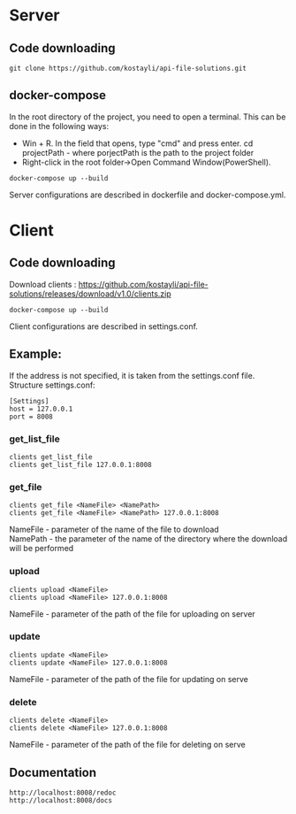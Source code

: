 # Server
## Code downloading
```
git clone https://github.com/kostayli/api-file-solutions.git
```
## docker-compose
In the root directory of the project, you need to open a terminal.
This can be done in the following ways:
- Win + R. In the field that opens, type "cmd" and press enter.
cd projectPath - where porjectPath is the path to the project folder
- Right-click in the root folder->Open Command Window(PowerShell).

```
docker-compose up --build
```
Server configurations are described in dockerfile and docker-compose.yml. 

# Client
## Code downloading
Download clients : https://github.com/kostayli/api-file-solutions/releases/download/v1.0/clients.zip


```
docker-compose up --build
```
Client configurations are described in settings.conf.
## Example:
If the address is not specified, it is taken from the settings.conf file.
Structure settings.conf:
```
[Settings]
host = 127.0.0.1
port = 8008
```
### get_list_file
```
clients get_list_file
clients get_list_file 127.0.0.1:8008
```

### get_file
```
clients get_file <NameFile> <NamePath>
clients get_file <NameFile> <NamePath> 127.0.0.1:8008
```
NameFile - parameter of the name of the file to download\
NamePath - the parameter of the name of the directory where the download will be performed

 ### upload
```
clients upload <NameFile> 
clients upload <NameFile> 127.0.0.1:8008
```
NameFile - parameter of the path of the file for uploading on server
  
### update
```
clients update <NameFile> 
clients update <NameFile> 127.0.0.1:8008
```
NameFile - parameter of the path of the file for updating on serve
  
### delete
```
clients delete <NameFile> 
clients delete <NameFile> 127.0.0.1:8008
```
NameFile - parameter of the path of the file for deleting on serve

## Documentation
```
http://localhost:8008/redoc 
http://localhost:8008/docs
```
